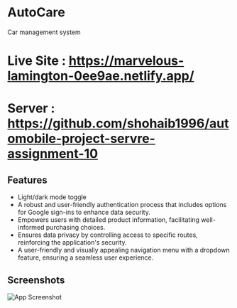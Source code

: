 # AutoCare
Car management system

# Live Site : https://marvelous-lamington-0ee9ae.netlify.app/

# Server : https://github.com/shohaib1996/automobile-project-servre-assignment-10

## Features

- Light/dark mode toggle
- A robust and user-friendly authentication process that includes options for Google sign-ins to enhance data security.
- Empowers users with detailed product information, facilitating well-informed purchasing choices.
- Ensures data privacy by controlling access to specific routes, reinforcing the application's security.
- A user-friendly and visually appealing navigation menu with a dropdown feature, ensuring a seamless user experience.

## Screenshots

![App Screenshot](https://i.imgur.com/edSLjHX.png)
